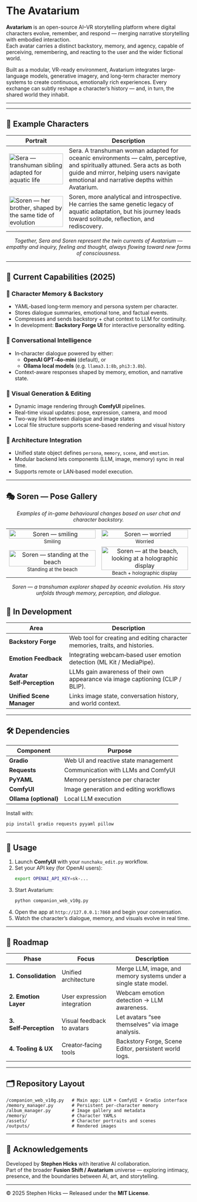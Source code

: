 # The Avatarium

**Avatarium** is an open-source AI–VR storytelling platform where digital characters evolve, remember, and respond — merging narrative storytelling with embodied interaction.  
Each avatar carries a distinct backstory, memory, and agency, capable of perceiving, remembering, and reacting to the user and the wider fictional world.  

Built as a modular, VR-ready environment, Avatarium integrates large-language models, generative imagery, and long-term character memory systems to create continuous, emotionally rich experiences. Every exchange can subtly reshape a character’s history — and, in turn, the shared world they inhabit.

---
---

## 🌊 Example Characters

| Portrait | Description |
|----------|-------------|
|  <img src="./assets/sera.png" alt="Sera — transhuman sibling adapted for aquatic life" width="100%"/> | Sera. A transhuman woman adapted for oceanic environments — calm, perceptive, and spiritually attuned. Sera acts as both guide and mirror, helping users navigate emotional and narrative depths within Avatarium. |
| <img src="./assets/soren.png" alt="Soren — her brother, shaped by the same tide of evolution" width="100%"/> | Soren, more analytical and introspective. He carries the same genetic legacy of aquatic adaptation, but his journey leads toward solitude, reflection, and rediscovery. |

<p align="center"><em>
Together, Sera and Soren represent the twin currents of Avatarium — empathy and inquiry, feeling and thought, always flowing toward new forms of consciousness.
</em></p>

---

## 🌟 Current Capabilities (2025)

### 🧠 Character Memory & Backstory
- YAML‑based long‑term memory and persona system per character.
- Stores dialogue summaries, emotional tone, and factual events.
- Compresses and sends backstory + chat context to LLM for continuity.
- In development: **Backstory Forge UI** for interactive personality editing.

### 💬 Conversational Intelligence
- In‑character dialogue powered by either:
  - **OpenAI GPT‑4o‑mini** (default), or  
  - **Ollama local models** (e.g. `llama3.1:8b`, `phi3:3.8b`).
- Context-aware responses shaped by memory, emotion, and narrative state.

### 🎨 Visual Generation & Editing
- Dynamic image rendering through **ComfyUI** pipelines.
- Real-time visual updates: pose, expression, camera, and mood  
- Two-way link between dialogue and image states  
- Local file structure supports scene-based rendering and visual history  

### 🧩 Architecture Integration
- Unified state object defines `persona`, `memory`, `scene`, and `emotion`.
- Modular backend lets components (LLM, image, memory) sync in real time.
- Supports remote or LAN‑based model execution.

---
## 🎭 Soren — Pose Gallery

<p align="center"><em>
Examples of in-game behavioural changes based on user chat and character backstory.
</em></p>

<table>
  <tr>
    <td align="center" width="50%">
      <img src="./assets/Soren02.png" alt="Soren — smiling" width="100%"/><br/>
      <sub>Smiling</sub>
    </td>
    <td align="center" width="50%">
      <img src="./assets/Soren03.png" alt="Soren — worried" width="100%"/><br/>
      <sub>Worried</sub>
    </td>
  </tr>
  <tr>
    <td align="center" width="50%">
      <img src="./assets/Soren04.png" alt="Soren — standing at the beach" width="100%"/><br/>
      <sub>Standing at the beach</sub>
    </td>
    <td align="center" width="50%">
      <img src="./assets/Soren05.png" alt="Soren — at the beach, looking at a holographic display" width="100%"/><br/>
      <sub>Beach + holographic display</sub>
    </td>
  </tr>
</table>

<p align="center"><em>
Soren — a transhuman explorer shaped by oceanic evolution.  
His story unfolds through memory, perception, and dialogue.
</em></p>




## 🚧 In Development

| Area | Description |
|------|--------------|
| **Backstory Forge** | Web tool for creating and editing character memories, traits, and histories. |
| **Emotion Feedback** | Integrating webcam‑based user emotion detection (ML Kit / MediaPipe). |
| **Avatar Self‑Perception** | LLMs gain awareness of their own appearance via image captioning (CLIP / BLIP). |
| **Unified Scene Manager** | Links image state, conversation history, and world context. |

---

## 🛠️ Dependencies

| Component | Purpose |
|------------|----------|
| **Gradio** | Web UI and reactive state management |
| **Requests** | Communication with LLMs and ComfyUI |
| **PyYAML** | Memory persistence per character |
| **ComfyUI** | Image generation and editing workflows |
| **Ollama (optional)** | Local LLM execution |

Install with:
```bash
pip install gradio requests pyyaml pillow
```

---

## 🚀 Usage

1. Launch **ComfyUI** with your `nunchaku_edit.py` workflow.
2. Set your API key (for OpenAI users):
   ```bash
   export OPENAI_API_KEY=sk-...
   ```
3. Start Avatarium:
   ```bash
   python companion_web_v10g.py
   ```
4. Open the app at `http://127.0.0.1:7860` and begin your conversation.
5. Watch the character’s dialogue, memory, and visuals evolve in real time.

---

## 🧭 Roadmap

| Phase | Focus | Description |
|--------|--------|-------------|
| **1. Consolidation** | Unified architecture | Merge LLM, image, and memory systems under a single state model. |
| **2. Emotion Layer** | User expression integration | Webcam emotion detection → LLM awareness. |
| **3. Self‑Perception** | Visual feedback to avatars | Let avatars “see themselves” via image analysis. |
| **4. Tooling & UX** | Creator‑facing tools | Backstory Forge, Scene Editor, persistent world logs. |

---

## 🗂️ Repository Layout

```
/companion_web_v10g.py   # Main app: LLM + ComfyUI + Gradio interface
/memory_manager.py       # Persistent per‑character memory
/album_manager.py        # Image gallery and metadata
/memory/                 # Character YAMLs
/assets/                 # Character portraits and scenes
/outputs/                # Rendered images
```

---

## 💬 Acknowledgements

Developed by **Stephen Hicks**  with iterative AI collaboration.  
Part of the broader **Fusion Shift / Avatarium** universe — exploring intimacy, presence, and the boundaries between AI, art, and storytelling.

---

© 2025 Stephen Hicks — Released under the **MIT License**.


